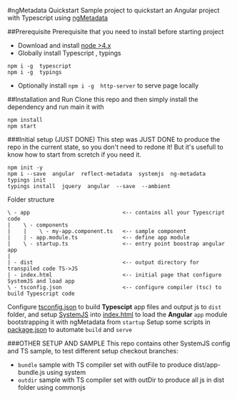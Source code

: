 #ngMetadata Quickstart
Sample project to quickstart an Angular project with Typescript using [ngMetadata](https://github.com/ngParty/ng-metadata)

##Prerequisite
Prerequisite that you need to install before starting project
- Download and install [node >4.x](https://nodejs.org/en/download/)
- Globally install Typescript , typings
```
npm i -g  typescript  
npm i -g  typings
```
- Optionally install `npm i -g  http-server` to serve page locally

##Installation and Run
Clone this repo and then simply install the dependency and run main it with 
```
npm install
npm start
```

###Initial setup (JUST DONE)
This step was JUST DONE to produce the repo in the current state, so you don't need to redone it!
But it's usefull to know how to start from scretch if you need it.
```
npm init -y
npm i --save  angular  reflect-metadata  systemjs  ng-metadata 
typings init
typings install  jquery  angular  --save  --ambient
```

Folder structure
```
\ - app                             <-- contains all your Typescript code
|    \ - components     
|    |    \ - my-app.component.ts   <-- sample component
|    | - app.module.ts              <-- define app module
|    \ - startup.ts                 <-- entry point boostrap angular app
|
| - dist                            <-- output directory for transpiled code TS->JS
| - index.html                      <-- initial page that configure SystemJS and load app 
\ - tsconfig.json                   <-- configure compiler (tsc) to build Typescript code 
```

Configure [tsconfig.json](tsconfig.json) to build **Typescipt** app files and output js to `dist` folder, 
and setup [SystemJS](https://github.com/systemjs/systemjs/blob/master/docs/config-api.md) into [index.html](index.html) 
to load the **Angular** `app` module bootstrapping it with ngMetadata from `startup`
Setup some scripts in [package.json](package.json) to automate `build` and `serve`

###OTHER SETUP AND SAMPLE
This repo contains other SystemJS config and TS sample, to test different setup checkout branches:
- `bundle` sample with TS compiler set with outFile to produce dist/app-bundle.js using system
- `outdir` sample with TS compiler set with outDir to produce all js in dist folder using commonjs